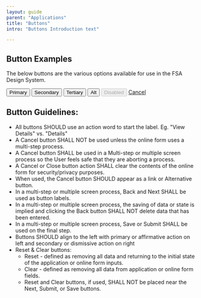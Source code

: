 ```yaml
---
layout: guide
parent: "Applications"
title: "Buttons"
intro: "Buttons Introduction text"

---
```


## Button Examples

The below buttons are the various options available for use in the FSA Design System.

<div class="dut-button-demo__section">
<button class="fsa-btn fsa-btn--primary" type="button">Primary</button>
<button class="fsa-btn fsa-btn--secondary" type="button">Secondary</button>
<button class="fsa-btn fsa-btn--tertiary" type="button">Tertiary</button>
<button class="fsa-btn fsa-btn--alt" type="button">Alt</button>
<button class="fsa-btn fsa-btn--primary" disabled="disabled" type="button">Disabled</button>
<a href="#" class="dut-button-demo__cancel-link">Cancel</a>
</div>

## Button Guidelines:

 * All buttons SHOULD use an action word to start the label. Eg. "View Details" vs. "Details"
 * A Cancel button SHALL NOT be used unless the online form uses a multi-step process.
 * A Cancel button SHALL be used in a Multi-step or multiple screen process so the User feels safe that they are aborting a process.
 * A Cancel or Close button action SHALL clear the contents of the online form for security/privacy purposes.
 * When used, the Cancel button SHOULD appear as a link or Alternative button.
 * In a multi-step or multiple screen process, Back and Next SHALL be used as button labels.
 * In a multi-step or multiple screen process, the saving of data or state is implied and clicking the Back button SHALL NOT delete data that has been entered.
 * In a multi-step or multiple screen process, Save or Submit SHALL be used on the final step.
 * Buttons SHOULD align to the left with primary or affirmative action on left and secondary or dismissive action on right
 * Reset & Clear buttons:
   * Reset - defined as removing all data and returning to the initial state of the application or online form inputs.
   * Clear - defined as removing all data from application or online form fields.
   * Reset and Clear buttons, if used, SHALL NOT be placed near the Next, Submit, or Save buttons.
   
   
